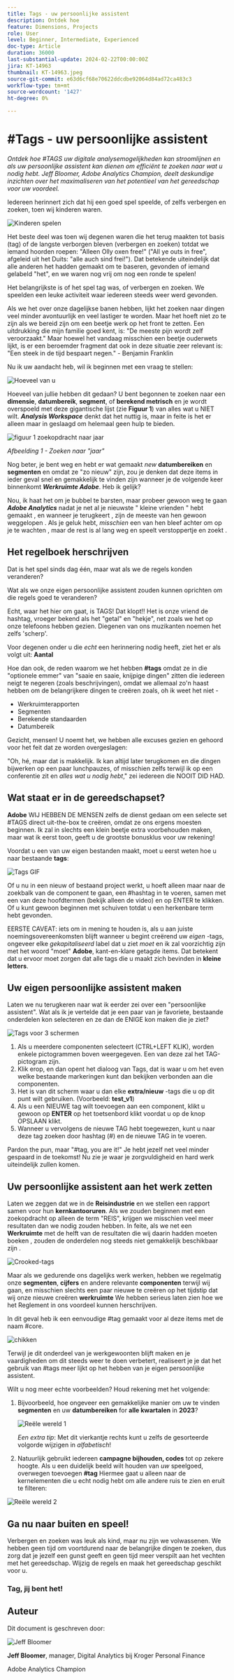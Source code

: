 ```yaml
---
title: Tags - uw persoonlijke assistent
description: Ontdek hoe
feature: Dimensions, Projects
role: User
level: Beginner, Intermediate, Experienced
doc-type: Article
duration: 36000
last-substantial-update: 2024-02-22T00:00:00Z
jira: KT-14963
thumbnail: KT-14963.jpeg
source-git-commit: e63d6cf68e70622ddcdbe92064d84ad72ca483c3
workflow-type: tm+mt
source-wordcount: '1427'
ht-degree: 0%

---
```



# #Tags - uw persoonlijke assistent

_Ontdek hoe #TAGS uw digitale analysemogelijkheden kan stroomlijnen en als uw persoonlijke assistent kan dienen om efficiënt te zoeken naar wat u nodig hebt. Jeff Bloomer, Adobe Analytics Champion, deelt deskundige inzichten over het maximaliseren van het potentieel van het gereedschap voor uw voordeel._

Iedereen herinnert zich dat hij een goed spel speelde, of zelfs verbergen en zoeken, toen wij kinderen waren.

![Kinderen spelen](assets/kids-playing2.jpeg)

Het beste deel was toen wij degenen waren die het terug maakten tot basis (tag) of de langste verborgen bleven (verbergen en zoeken) totdat we iemand hoorden roepen: &quot;Alleen Olly oxen free!&quot; (&quot;All ye outs in free&quot;, afgeleid uit het Duits: &quot;alle auch sind frei!&quot;).  Dat betekende uiteindelijk dat alle anderen het hadden gemaakt om te baseren, gevonden of iemand gelabeld &quot;het&quot;, en we waren nog vrij om nog een ronde te spelen!

Het belangrijkste is of het spel tag was, of verbergen en zoeken. We speelden een leuke activiteit waar iedereen steeds weer werd gevonden.

Als we het over onze dagelijkse banen hebben, lijkt het zoeken naar dingen veel minder avontuurlijk en veel lastiger te worden. Maar het hoeft niet zo te zijn als we bereid zijn om een beetje werk op het front te zetten.  Een uitdrukking die mijn familie goed kent, is: &quot;De meeste pijn wordt zelf veroorzaakt.&quot; Maar hoewel het vandaag misschien een beetje ouderwets lijkt, is er een beroemder fragment dat ook in deze situatie zeer relevant is: &quot;Een steek in de tijd bespaart negen.&quot; - Benjamin Franklin

Nu ik uw aandacht heb, wil ik beginnen met een vraag te stellen:


![Hoeveel van u](assets/how-many-of-you.jpg)

Hoeveel van jullie hebben dit gedaan?  U bent begonnen te zoeken naar een **dimensie**, **datumbereik**, **segment**, of **berekend metrisch** en je wordt overspoeld met deze gigantische lijst (zie **Figuur 1**) van alles wat u NIET wilt.  ***Analysis Workspace*** denkt dat het nuttig is, maar in feite is het er alleen maar in geslaagd om helemaal geen hulp te bieden.

![figuur 1 zoekopdracht naar jaar](assets/tags-example-year.jpg)

*Afbeelding 1 - Zoeken naar &quot;jaar&quot;*

Nog beter, je bent weg en hebt er wat gemaakt *new* **datumbereiken** en **segmenten** en omdat ze &quot;zo nieuw&quot; zijn, zou je denken dat deze items in ieder geval snel en gemakkelijk te vinden zijn wanneer je de volgende keer binnenkomt ***Werkruimte Adobe***. Heb ik gelijk?

Nou, ik haat het om je bubbel te barsten, maar probeer gewoon weg te gaan ***Adobe Analytics*** nadat je net al je nieuwste &quot; kleine vrienden &quot; hebt gemaakt , en wanneer je terugkeert , zijn de meeste van hen gewoon weggelopen .  Als je geluk hebt, *misschien* een van hen bleef achter om op je te wachten , maar de rest is al lang weg en speelt verstoppertje en zoekt .

## Het regelboek herschrijven

Dat is het spel sinds dag één, maar wat als we de regels konden veranderen?

Wat als we onze eigen persoonlijke assistent zouden kunnen oprichten om die regels goed te veranderen?

Echt, waar het hier om gaat, is TAGS!  Dat klopt!!  Het is onze vriend de hashtag, vroeger bekend als het &quot;getal&quot; en &quot;hekje&quot;, net zoals we het op onze telefoons hebben gezien.  Diegenen van ons muzikanten noemen het zelfs &#39;scherp&#39;.

Voor degenen onder u die *echt* een herinnering nodig heeft, ziet het er als volgt uit: **Aantal**

Hoe dan ook, de reden waarom we het hebben **#tags** omdat ze in die &quot;optionele emmer&quot; van &quot;saaie en saaie, knijpige dingen&quot; zitten die iedereen neigt te negeren (zoals beschrijvingen), omdat we allemaal zo&#39;n haast hebben om de belangrijkere dingen te creëren zoals, oh ik weet het niet -

- Werkruimterapporten
- Segmenten
- Berekende standaarden
- Datumbereik

Gezicht, mensen!  U noemt het, we hebben alle excuses gezien en gehoord voor het feit dat ze worden overgeslagen:

&quot;Oh, hé, maar dat is makkelijk.  Ik kan altijd later terugkomen en die dingen bijwerken op een paar lunchpauzes, of misschien zelfs terwijl ik op een conferentie zit en *alles wat u nodig hebt*,&quot; zei iedereen die NOOIT DID HAD.

## Wat staat er in de gereedschapset?

**Adobe** WIJ HEBBEN DE MENSEN zelfs de dienst gedaan om een selecte set #TAGS direct uit-the-box te creëren, omdat ze ons ergens moesten beginnen.  Ik zal in slechts een klein beetje extra voorbehouden maken, maar wat ik eerst toon, geeft u de grootste bonusklus voor uw rekening!

Voordat u een van uw eigen bestanden maakt, moet u eerst weten hoe u naar bestaande **tags**:

![Tags GIF](assets/tags-gif.gif)

Of u nu in een nieuw of bestaand project werkt, u hoeft alleen maar naar de zoekbalk van de component te gaan, een #hashtag in te voeren, samen met een van deze hoofdtermen (bekijk alleen de video) en op ENTER te klikken. Of u kunt gewoon beginnen met schuiven totdat u een herkenbare term hebt gevonden.

EERSTE CAVEAT: iets om in mening te houden is, als u aan juiste noemingsovereenkomsten blijft wanneer u begint creërend uw *eigen* -tags, ongeveer elke *gekapitaliseerd* label dat u ziet *moet* en ik zal voorzichtig zijn met het woord &quot;moet&quot; **Adobe**, kant-en-klare getagde items.  Dat betekent dat u ervoor moet zorgen dat alle tags die u maakt zich bevinden in **kleine letters**.

## Uw eigen persoonlijke assistent maken

Laten we nu terugkeren naar wat ik eerder zei over een &quot;persoonlijke assistent&quot;.  Wat als ik je vertelde dat je een paar van je favoriete, bestaande onderdelen kon selecteren en ze dan de ENIGE kon maken die je ziet?

![Tags voor 3 schermen](assets/3-screens-tags.jpg)


1. Als u meerdere componenten selecteert (CTRL+LEFT KLIK), worden enkele pictogrammen boven weergegeven.  Een van deze zal het TAG-pictogram zijn.
1. Klik erop, en dan opent het dialoog van Tags, dat is waar u om het even welke bestaande markeringen kunt dan bekijken verbonden aan die componenten.
1. Het is van dit scherm waar u dan elke **extra/nieuw** -tags die u op dit punt wilt gebruiken.  (Voorbeeld: **test\_v1**)
1. Als u een NIEUWE tag wilt toevoegen aan een component, klikt u gewoon op **ENTER** op het toetsenbord klikt voordat u op de knop OPSLAAN klikt.
1. Wanneer u vervolgens de nieuwe TAG hebt toegewezen, kunt u naar deze tag zoeken door hashtag (#) en de nieuwe TAG in te voeren.

Pardon the pun, maar &quot;#tag, you are it!&quot;  Je hebt jezelf net veel minder gespaard in de toekomst!  Nu zie je waar je zorgvuldigheid en hard werk uiteindelijk zullen komen.

## Uw persoonlijke assistent aan het werk zetten

Laten we zeggen dat we in de **Reisindustrie** en we stellen een rapport samen voor hun **kernkantooruren**.  Als we zouden beginnen met een zoekopdracht op alleen de term &quot;REIS&quot;, krijgen we misschien veel meer resultaten dan we nodig zouden hebben.  In feite, als we net een **Werkruimte** met de helft van de resultaten die wij daarin hadden moeten boeken , zouden de onderdelen nog steeds niet gemakkelijk beschikbaar zijn .

![Crooked-tags](assets/tags-example-travel.jpg)

Maar als we gedurende ons dagelijks werk werken, hebben we regelmatig onze **segmenten**, **cijfers** en andere relevante **componenten** terwijl wij gaan, en misschien slechts een paar nieuwe te creëren op het tijdstip dat wij onze nieuwe creëren **werkruimte** We hebben serieus laten zien hoe we het Reglement in ons voordeel kunnen herschrijven.

In dit geval heb ik een eenvoudige #tag gemaakt voor al deze items met de naam #core.

![chikken](assets/cha-ching.png)

Terwijl je dit onderdeel van je werkgewoonten blijft maken en je vaardigheden om dit steeds weer te doen verbetert, realiseert je je dat het gebruik van #tags meer lijkt op het hebben van je eigen persoonlijke assistent.

Wilt u nog meer echte voorbeelden? Houd rekening met het volgende:

1. Bijvoorbeeld, hoe ongeveer een gemakkelijke manier om uw te vinden **segmenten** en uw **datumbereiken** for **alle kwartalen** in **2023**?

   ![Reële wereld 1](assets/real-world-1.png)

   *Een extra tip*: Met dit vierkantje rechts kunt u zelfs de gesorteerde volgorde wijzigen in *alfabetisch*!


1. Natuurlijk gebruikt iedereen **campagne bijhouden, codes** tot op zekere hoogte.  Als u een duidelijk beeld wilt houden van *uw* speelgoed, overwegen toevoegen **#tag** Hiermee gaat u alleen naar de kernelementen die u echt nodig hebt om alle andere ruis te zien en eruit te filteren:

![Reële wereld 2](assets/real-world-2.png)

## Ga nu naar buiten en speel!

Verbergen en zoeken was leuk als kind, maar nu zijn we volwassenen.  We hebben geen tijd om voortdurend naar de belangrijke dingen te zoeken, dus zorg dat je jezelf een gunst geeft en geen tijd meer verspilt aan het vechten met het gereedschap.  Wijzig de regels en maak het gereedschap geschikt voor u.

### Tag, jij bent het!


## Auteur

Dit document is geschreven door:

![Jeff Bloomer](assets/jeff-bloomer.png)

**Jeff Bloomer**, manager, Digital Analytics bij Kroger Personal Finance

Adobe Analytics Champion







